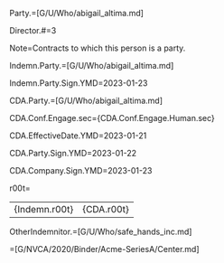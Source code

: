 Party.=[G/U/Who/abigail_altima.md]

Director.#=3

Note=Contracts to which this person is a party.

Indemn.Party.=[G/U/Who/abigail_altima.md]

Indemn.Party.Sign.YMD=2023-01-23

CDA.Party.=[G/U/Who/abigail_altima.md]

CDA.Conf.Engage.sec={CDA.Conf.Engage.Human.sec}

CDA.EffectiveDate.YMD=2023-01-21

CDA.Party.Sign.YMD=2023-01-22

CDA.Company.Sign.YMD=2023-01-23

r00t=<table><tr><td valign='top'>{Indemn.r00t}</td><td valign='top'>{CDA.r00t}</td></tr></table>

OtherIndemnitor.=[G/U/Who/safe_hands_inc.md]

=[G/NVCA/2020/Binder/Acme-SeriesA/Center.md]
